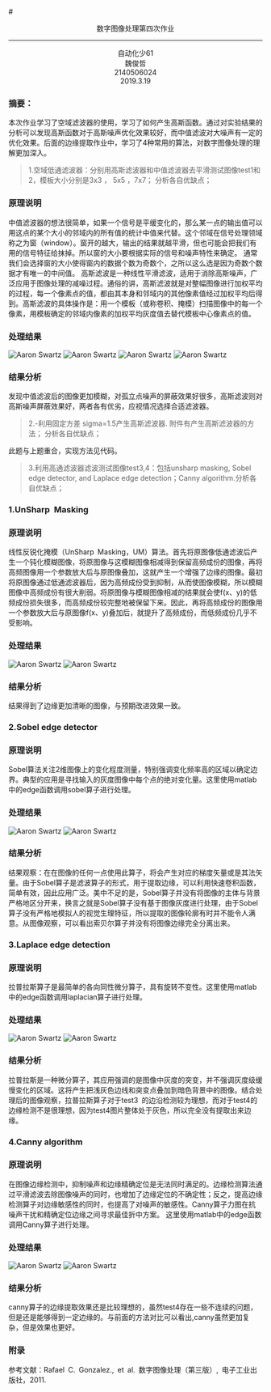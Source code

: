 ﻿#<center> 数字图像处理第四次作业</center>

------

<center>自动化少61</center>

<center>魏俊哲</center>

<center>2140506024</center>

<center>2019.3.19</center>

### 摘要：
本次作业学习了空域滤波器的使用，学习了如何产生高斯函数。通过对实验结果的分析可以发现高斯函数对于高斯噪声优化效果较好，而中值滤波对大噪声有一定的优化效果。后面的边缘提取作业中，学习了4种常用的算法，对数字图像处理的理解更加深入。

> 1.空域低通滤波器：分别用高斯滤波器和中值滤波器去平滑测试图像test1和2，模板大小分别是3x3 ， 5x5 ，7x7； 分析各自优缺点；

### 原理说明
中值滤波器的想法很简单，如果一个信号是平缓变化的，那么某一点的输出值可以用这点的某个大小的邻域内的所有值的统计中值来代替。这个邻域在信号处理领域称之为窗（window）。窗开的越大，输出的结果就越平滑，但也可能会把我们有用的信号特征给抹掉。所以窗的大小要根据实际的信号和噪声特性来确定。
通常我们会选择窗的大小使得窗内的数据个数为奇数个，之所以这么选是因为奇数个数据才有唯一的中间值。
高斯滤波是一种线性平滑滤波，适用于消除高斯噪声，广泛应用于图像处理的减噪过程。通俗的讲，高斯滤波就是对整幅图像进行加权平均的过程，每一个像素点的值，都由其本身和邻域内的其他像素值经过加权平均后得到。高斯滤波的具体操作是：用一个模板（或称卷积、掩模）扫描图像中的每一个像素，用模板确定的邻域内像素的加权平均灰度值去替代模板中心像素点的值。
### 处理结果
![Aaron Swartz](https://raw.githubusercontent.com/aweishule/dipnew/master/guass.jpg)
![Aaron Swartz](https://raw.githubusercontent.com/aweishule/dipnew/master/t2guass.jpg)
![Aaron Swartz](https://raw.githubusercontent.com/aweishule/dipnew/master/zzz.jpg)
![Aaron Swartz](https://raw.githubusercontent.com/aweishule/dipnew/master/test2zzz.jpg)

### 结果分析
发现中值滤波后的图像更加模糊，对孤立点噪声的屏蔽效果好很多，高斯滤波则对高斯噪声屏蔽效果好，两者各有优劣，应视情况选择合适滤波器。
> 2.-利用固定方差 sigma=1.5产生高斯滤波器. 附件有产生高斯滤波器的方法； 分析各自优缺点；

此题与上题重合，实现方法见代码。

> 3.利用高通滤波器滤波测试图像test3,4：包括unsharp masking, Sobel edge detector, and Laplace edge detection；Canny algorithm.分析各自优缺点；

### 1.UnSharp Masking
### 原理说明
线性反锐化掩模（UnSharp Masking，UM）算法。首先将原图像低通滤波后产生一个钝化模糊图像，将原图像与这模糊图像相减得到保留高频成份的图像，再将高频图像用一个参数放大后与原图像叠加，这就产生一个增强了边缘的图像。最初将原图像通过低通滤波器后，因为高频成份受到抑制，从而使图像模糊，所以模糊图像中高频成份有很大削弱。将原图像与模糊图像相减的结果就会使f(x、y)的低频成份损失很多，而高频成份较完整地被保留下来。因此，再将高频成份的图像用一个参数放大后与原图像f(x、y)叠加后，就提升了高频成份，而低频成份几乎不受影响。
### 处理结果
![Aaron Swartz](https://raw.githubusercontent.com/aweishule/dipnew/master/sharp3.jpg)
![Aaron Swartz](https://raw.githubusercontent.com/aweishule/dipnew/master/sharp4.jpg)
### 结果分析
结果得到了边缘更加清晰的图像，与预期改进效果一致。
### 2.Sobel edge detector
### 原理说明
Sobel算法关注2维图像上的变化程度测量，特别强调变化频率高的区域以确定边界。典型的应用是寻找输入的灰度图像中每个点的绝对变化量。这里使用matlab中的edge函数调用sobel算子进行处理。
### 处理结果
![Aaron Swartz](https://raw.githubusercontent.com/aweishule/dipnew/master/sobel3.jpg)
![Aaron Swartz](https://raw.githubusercontent.com/aweishule/dipnew/blob/master/sobel4.jpg)
### 结果分析
结果观察：在在图像的任何一点使用此算子，将会产生对应的梯度矢量或是其法矢量。由于Sobel算子是滤波算子的形式，用于提取边缘，可以利用快速卷积函数，简单有效，因此应用广泛。美中不足的是，Sobel算子并没有将图像的主体与背景严格地区分开来，换言之就是Sobel算子没有基于图像灰度进行处理，由于Sobel算子没有严格地模拟人的视觉生理特征，所以提取的图像轮廓有时并不能令人满意。从图像观察，可以看出索贝尔算子并没有将图像边缘完全分离出来。

### 3.Laplace edge detection
### 原理说明
拉普拉斯算子是最简单的各向同性微分算子，具有旋转不变性。这里使用matlab中的edge函数调用laplacian算子进行处理。

### 处理结果
![Aaron Swartz](https://raw.githubusercontent.com/aweishule/dipnew/master/laplacian3.jpg)
![Aaron Swartz](https://raw.githubusercontent.com/aweishule/dipnew/master/laplacian4.jpg)
### 结果分析
拉普拉斯是一种微分算子，其应用强调的是图像中灰度的突变，并不强调灰度级缓慢变化的区域。这将产生把浅灰色边线和突变点叠加到暗色背景中的图像。结合处理后的图像观察，拉普拉斯算子对于test3 的边沿检测较为理想，而对于test4的边缘检测不是很理想，因为test4图片整体处于灰色，所以完全没有提取出来边缘。
### 4.Canny algorithm
### 原理说明
在图像边缘检测中，抑制噪声和边缘精确定位是无法同时满足的。边缘检测算法通过平滑滤波去除图像噪声的同时，也增加了边缘定位的不确定性；反之，提高边缘检测算子对边缘敏感性的同时，也提高了对噪声的敏感性。Canny算子力图在抗噪声干扰和精确定位边缘之间寻求最佳折中方案。
这里使用matlab中的edge函数调用Canny算子进行处理。
### 处理结果
![Aaron Swartz](https://raw.githubusercontent.com/aweishule/dipnew/master/canny3.jpg)
![Aaron Swartz](https://raw.githubusercontent.com/aweishule/dipnew/master/canny4.jpg)
### 结果分析
canny算子的边缘提取效果还是比较理想的，虽然test4存在一些不连续的问题，但是还是能够得到一定边缘的。与前面的方法对比可以看出,canny虽然更加复杂，但是效果也更好。
### 附录
参考文献：Rafael C. Gonzalez., et al. 数字图像处理（第三版）, 电子工业出版社，2011.


